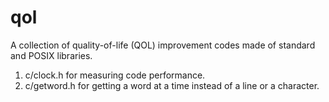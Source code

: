 # qol
A collection of quality-of-life (QOL) improvement codes made of standard and POSIX libraries.

1. c/clock.h
	for measuring code performance.
2. c/getword.h
	for getting a word at a time instead of a line or a character.
